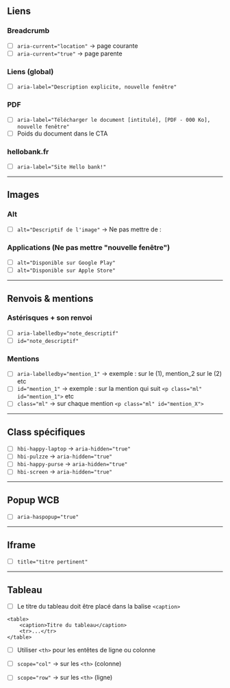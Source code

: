 
## Liens
### Breadcrumb
- [ ] ```aria-current="location"``` &rarr; page courante
- [ ] ```aria-current="true"``` &rarr; page parente

### Liens (global)
- [ ] ```aria-label="Description explicite, nouvelle fenêtre"``` 

### PDF 
- [ ] ```aria-label="Télécharger le document [intitulé], [PDF - 000 Ko], nouvelle fenêtre"```
- [ ] Poids du document dans le CTA

### hellobank.fr
- [ ] ```aria-label="Site Hello bank!"```

----------------------------------------------------------------

## Images
### Alt
- [ ] ```alt="Descriptif de l'image"``` &rarr; Ne pas mettre de :

### Applications (Ne pas mettre "nouvelle fenêtre")
- [ ] ```alt="Disponible sur Google Play"```
- [ ] ```alt="Disponible sur Apple Store"```

----------------------------------------------------------------

## Renvois & mentions

### Astérisques + son renvoi
- [ ] ```aria-labelledby="note_descriptif"```
- [ ] ```id="note_descriptif"```

### Mentions
- [ ] ```aria-labelledby="mention_1"``` &rarr; exemple : sur le (1), mention_2 sur le (2) etc
- [ ] ```id="mention_1"``` &rarr; exemple : sur la mention qui suit ```<p class="ml" id="mention_1">``` etc
- [ ] ```class="ml"``` &rarr; sur chaque mention ```<p class="ml" id="mention_X">```

----------------------------------------------------------------

## Class spécifiques
- [ ] ```hbi-happy-laptop``` &rarr; ```aria-hidden="true"```
- [ ] ```hbi-pulzze``` &rarr; ```aria-hidden="true"```
- [ ] ```hbi-happy-purse``` &rarr; ```aria-hidden="true"```
- [ ] ```hbi-screen``` &rarr; ```aria-hidden="true"```

----------------------------------------------------------------

## Popup WCB
- [ ] ```aria-haspopup="true"```

----------------------------------------------------------------

## Iframe
- [ ] ```title="titre pertinent"```

----------------------------------------------------------------

## Tableau 
- [ ] Le titre du tableau doit être placé dans la balise ```<caption>```
```
<table>
    <caption>Titre du tableau</caption>
    <tr>...</tr>
</table>
```

- [ ] Utiliser ```<th>``` pour les entêtes de ligne ou colonne
- [ ] ```scope="col"``` &rarr; sur les ```<th>``` (colonne)
- [ ] ```scope="row"``` &rarr; sur les ```<th>``` (ligne)


